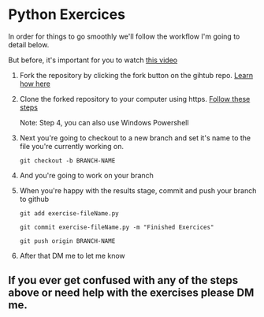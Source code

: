 # Python Exercices

In order for things to go smoothly we'll follow the workflow I'm going to detail below.

But before, it's important for you to watch [this video](https://www.youtube.com/watch?v=uUuTYDg9XoI)

1. Fork the repository by clicking the fork button on the gihtub repo. [Learn how here](https://docs.github.com/en/github/getting-started-with-github/fork-a-repo#fork-an-example-repository)

2. Clone the forked repository to your computer using https. [Follow these steps](https://docs.github.com/en/github/creating-cloning-and-archiving-repositories/cloning-a-repository#cloning-a-repository-using-the-command-line) 

    Note: Step 4, you can also use Windows Powershell

3. Next you're going to checkout to a new branch and set it's name to the file you're currently working on.
    
    `git checkout -b BRANCH-NAME`

4. And you're going to work on your branch

5. When you're happy with the results stage, commit and push your branch to github

    `git add exercise-fileName.py`

    `git commit exercise-fileName.py -m "Finished Exercices"`

    `git push origin BRANCH-NAME`

6. After that DM me to let me know


## If you ever get confused with any of the steps above or need help with the exercises please DM me.